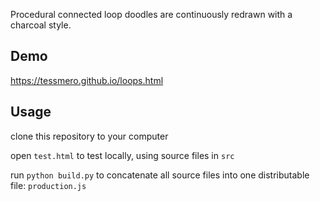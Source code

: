 Procedural connected loop doodles are continuously redrawn with a charcoal style.

## Demo

https://tessmero.github.io/loops.html

## Usage

clone this repository to your computer

open `test.html` to test locally, using source files in `src`

run `python build.py` to concatenate all source files into one distributable file: `production.js`

